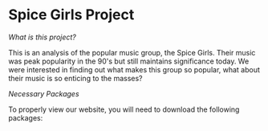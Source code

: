 # Spice Girls Project

*What is this project?*

This is an analysis of the popular music group, the Spice Girls. Their music was peak popularity in the 90's but still maintains significance today. We were interested in finding out what makes this group so popular, what about their music is so enticing to the masses?

*Necessary Packages*

To properly view our website, you will need to download the following packages:


